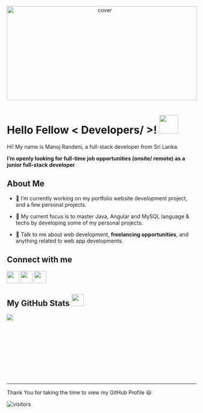 
<div align="center">
<img width="100%" height = "250px" src="https://images.unsplash.com/photo-1451187580459-43490279c0fa?ixid=MnwxMjA3fDB8MHxwaG90by1wYWdlfHx8fGVufDB8fHx8&ixlib=rb-1.2.1&auto=format&fit=crop&w=1952&q=80" alt="cover" />
</div>

<h1> Hello Fellow < Developers/ >! <img src = "https://raw.githubusercontent.com/MartinHeinz/MartinHeinz/master/wave.gif" width = 50px> </h1>
<p align='center'>

</p>
<div size='20px'> Hi! My name is Manoj Randeni, a full-stack developer from Sri Lanka. 

**I’m openly looking for full-time job opportunities (onsite/ remote) as a junior full-stack developer**
</div>

<h2> About Me </h2>

- 🔭 I’m currently working on my portfolio website development project, and a few personal projects.

- 🌱 My current focus is to master Java, Angular and MySQL language & techs by developing some of my personal projects.

- 💬 Talk to me about web development, **freelancing opportunities**, and anything related to web app developments. 


<h2> Connect with me</h2>


<a href = 'https://www.linkedin.com/in/manojrandeni'> <img width = '32px' align= 'center' src="https://raw.githubusercontent.com/rahulbanerjee26/githubAboutMeGenerator/main/icons/linked-in-alt.svg"/></a> 
<a href = 'https://www.twitter.com/manoj_r_r'> <img width = '32px' align= 'center' src="https://raw.githubusercontent.com/rahulbanerjee26/githubAboutMeGenerator/main/icons/twitter.svg"/></a> 
<a href = 'https://www.github.com/manojramr'> <img width = '32px' align= 'center' src="https://raw.githubusercontent.com/rahulbanerjee26/githubAboutMeGenerator/main/icons/github.svg"/></a> 



<h2> My GitHub Stats <img src='https://media1.giphy.com/media/du3J3cXyzhj75IOgvA/giphy.gif?cid=ecf05e47x2g034i9pzwtzzsd3xgg2w9nr94t4tflbbgo3008&rid=giphy.gif' width='32px'> </h2>
<center>
<a href="https://github.com/anuraghazra/github-readme-stats">
<img align="left" src="https://github-readme-stats.vercel.app/api?username=manojramr&count_private=true&show_icons=true&theme=dark" />
</a>
</center>
<br>
<br><br><br><br><br><br><br><br><br>
<hr>
<p>Thank You for taking the time to view my GitHub Profile 😃</p>

![visitors](https://visitor-badge.glitch.me/badge?page_id=manojramr.manojramr)
<br>

